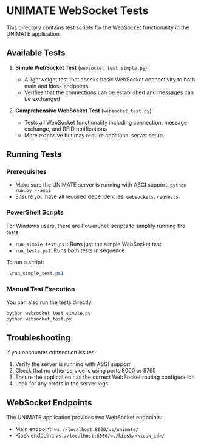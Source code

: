 # UNIMATE WebSocket Tests

This directory contains test scripts for the WebSocket functionality in the UNIMATE application.

## Available Tests

1. **Simple WebSocket Test** (`websocket_test_simple.py`): 
   - A lightweight test that checks basic WebSocket connectivity to both main and kiosk endpoints
   - Verifies that the connections can be established and messages can be exchanged

2. **Comprehensive WebSocket Test** (`websocket_test.py`):
   - Tests all WebSocket functionality including connection, message exchange, and RFID notifications
   - More extensive but may require additional server setup

## Running Tests

### Prerequisites

- Make sure the UNIMATE server is running with ASGI support: `python run.py --asgi`
- Ensure you have all required dependencies: `websockets`, `requests`

### PowerShell Scripts

For Windows users, there are PowerShell scripts to simplify running the tests:

- `run_simple_test.ps1`: Runs just the simple WebSocket test
- `run_tests.ps1`: Runs both tests in sequence

To run a script:

```powershell
.\run_simple_test.ps1
```

### Manual Test Execution

You can also run the tests directly:

```bash
python websocket_test_simple.py
python websocket_test.py
```

## Troubleshooting

If you encounter connection issues:

1. Verify the server is running with ASGI support
2. Check that no other service is using ports 8000 or 8765
3. Ensure the application has the correct WebSocket routing configuration
4. Look for any errors in the server logs

## WebSocket Endpoints

The UNIMATE application provides two WebSocket endpoints:

- Main endpoint: `ws://localhost:8000/ws/unimate/`
- Kiosk endpoint: `ws://localhost:8000/ws/kiosk/<kiosk_id>/` 